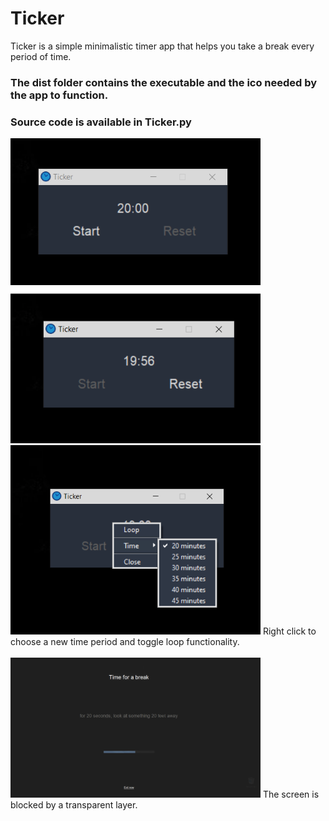 # Ticker

Ticker is a simple minimalistic timer app that helps you take a break every period of time.
<BR>

### The dist folder contains the executable and the ico needed by the app to function.
### Source code is available in Ticker.py
  
<img src="images/ticker1.png" width="400"/> 
<img src="images/ticker2.png" width="400"/> 
<img src="images/ticker3.png" width="400"/> 
Right click to choose a new time period and toggle loop functionality.

<BR>
<BR>
<img src="images/ticker4.png" width="400"/>   
The screen is blocked by a transparent layer.  
